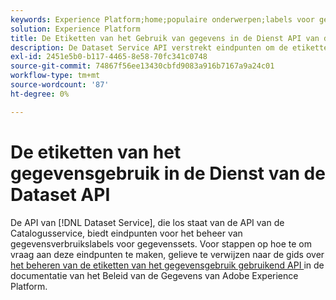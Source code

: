 ```yaml
---
keywords: Experience Platform;home;populaire onderwerpen;labels voor gegevensgebruik;catalogusservice
solution: Experience Platform
title: De Etiketten van het Gebruik van gegevens in de Dienst API van de Dataset
description: De Dataset Service API verstrekt eindpunten om de etiketten van het gegevensgebruik voor datasets te beheren.
exl-id: 2451e5b0-b117-4465-8e58-70fc341c0748
source-git-commit: 74867f56ee13430cbfd9083a916b7167a9a24c01
workflow-type: tm+mt
source-wordcount: '87'
ht-degree: 0%

---
```


# De etiketten van het gegevensgebruik in de Dienst van de Dataset API

De API van [!DNL Dataset Service], die los staat van de API van de Catalogusservice, biedt eindpunten voor het beheer van gegevensverbruikslabels voor gegevenssets. Voor stappen op hoe te om vraag aan deze eindpunten te maken, gelieve te verwijzen naar de gids over [ het beheren van de etiketten van het gegevensgebruik gebruikend API ](../../data-governance/labels/dataset-api.md) in de documentatie van het Beleid van de Gegevens van Adobe Experience Platform.
